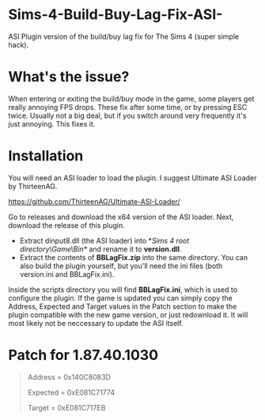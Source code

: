 # Sims-4-Build-Buy-Lag-Fix-ASI-
ASI Plugin version of the build/buy lag fix for The Sims 4 (super simple hack).

# What's the issue?
When entering or exiting the build/buy mode in the game, some players get really annoying FPS drops. These fix after some time, or by pressing ESC twice. Usually not a big deal, but if you switch around very frequently it's just annoying. This fixes it.

# Installation
You will need an ASI loader to load the plugin. I suggest Ultimate ASI Loader by ThirteenAG.

https://github.com/ThirteenAG/Ultimate-ASI-Loader/

Go to releases and download the x64 version of the ASI loader.
Next, download the release of this plugin.

- Extract dinput8.dll (the ASI loader) into **Sims 4 root directory\Game\Bin\** and rename it to **version.dll**.
- Extract the contents of **BBLagFix.zip** into the same directory. You can also build the plugin yourself, but you'll need the ini files (both version.ini and BBLagFix.ini).

Inside the scripts directory you will find **BBLagFix.ini**, which is used to configure the plugin.
If the game is updated you can simply copy the Address, Expected and Target values in the Patch section to make the plugin compatible with the new game version, or just redownload it. It will most likely not be neccessary to update the ASI itself.

# Patch for 1.87.40.1030
> Address = 0x140C8083D
> 
> Expected = 0xE081C71774
> 
> Target = 0xE081C717EB
